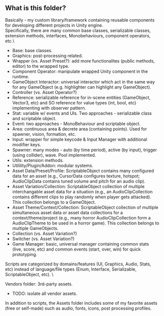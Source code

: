 ## What is this folder?
Basically - my custom library/framework containing reusable components for developing different projects in Unity engine. \
Specifically, there are many common base classes, serializable classes, extension methods, interfaces, Monobehaviours, component operators, etc.\

+ Base: base classes.
+ Graphics: post-processing related.
+ Wrapper (vs. Asset Preset?): add more functionalites (public methods, editor) to the wrapped type.
+ Component Operator: manipulate wrapped Unity component in the runtime.
+ GameObject Interactor: universal interactor which act in the same way for any GameObject (e.g. highlighter can highlight any GameObject).
+ Controller (vs. Asset Operator?)
+ Reference: serializable reference for in-scene entities (GameObject, Vector3, etc) and SO reference for value types (int, bool, etc) implementing with observer pattern.
+ Stat: variable w/ events and UIs. Two approaches - serializable class and scriptable object.
+ Event: two approaches - MonoBehaviour and scriptable object.
+ Area: continuous area & decrete area (containing points). Used for spawner, vision, formation, etc.
+ Input: wrapper for simple keycode & Input Manager with additional modifier keys.
+ Spawner: many modes - auto (by time period), active (by input), trigger (using collider), wave. Pool implemented.
+ Utils: extension methods.
+ Utilility/Plugin/Addon: modular systems.
+ Asset Data/Preset/Profile: ScriptableObject contains many configured data for an asset (e.g., CursorData configures texture, hotspot; AudioClipData contains tuned volume and pitch for an audio clip).
+ Asset Variation/Collection: ScriptableObject collection of multiple interchangable asset data for a situation (e.g., an AudioClipCollection contains different clips to play randomly when player gets attacked). This collection belongs to a GameObject.
+ Asset Theme/Context/Collection: ScriptableObject collection of multiple simultaneous asset data or asset data collections for a context/theme/project (e.g., many horror AudioClipCollection form a AudioClipTheme to be used in a horror game). This collection belongs to multiple GameObjects.
+ Collection (vs. Asset Variation?)
+ Switcher (vs. Asset Variation?)
+ Game Manager: basic, universal manager containing common stats (live, score, etc) and common events (start, over, win) for quick prototyping.

Scripts are categorized by domains/features (UI, Graphics, Audio, Stats, etc) instead of language/file types (Enum, Interface, Serializable, ScriptableObject, etc). \

Vendors folder: 3rd-party assets.
+ TODO: isolate all vendor assets.

In addition to scripts, the Assets folder includes some of my favorite assets (free or self-made) such as audio, fonts, icons, post processing profiles.